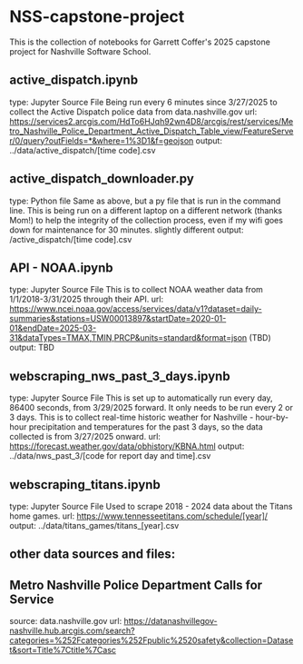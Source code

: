 # NSS-capstone-project

This is the collection of notebooks for Garrett Coffer's 2025 capstone project for Nashville Software School.


## active_dispatch.ipynb
type: Jupyter Source File
Being run every 6 minutes since 3/27/2025 to collect the Active Dispatch police data from data.nashville.gov
url: https://services2.arcgis.com/HdTo6HJqh92wn4D8/arcgis/rest/services/Metro_Nashville_Police_Department_Active_Dispatch_Table_view/FeatureServer/0/query?outFields=*&where=1%3D1&f=geojson
output: ../data/active_dispatch/[time code].csv

## active_dispatch_downloader.py
type: Python file
Same as above, but a py file that is run in the command line.  This is being run on a different laptop on a different network (thanks Mom!) to help the integrity of the collection process, even if my wifi goes down for maintenance for 30 minutes.
slightly different output: /active_dispatch/[time code].csv

## API - NOAA.ipynb
type: Jupyter Source File
This is to collect NOAA weather data from 1/1/2018-3/31/2025 through their API.
url: https://www.ncei.noaa.gov/access/services/data/v1?dataset=daily-summaries&stations=USW00013897&startDate=2020-01-01&endDate=2025-03-31&dataTypes=TMAX,TMIN,PRCP&units=standard&format=json (TBD)
output: TBD

## webscraping_nws_past_3_days.ipynb
type: Jupyter Source File
This is set up to automatically run every day, 86400 seconds, from 3/29/2025 forward.  It only needs to be run every 2 or 3 days.  This is to collect real-time historic weather for Nashville - hour-by-hour precipitation and temperatures for the past 3 days, so the data collected is from 3/27/2025 onward.
url: https://forecast.weather.gov/data/obhistory/KBNA.html
output: ../data/nws_past_3/[code for report day and time].csv

## webscraping_titans.ipynb
type: Jupyter Source File
Used to scrape 2018 - 2024 data about the Titans home games.
url: https://www.tennesseetitans.com/schedule/[year]/
output: ../data/titans_games/titans_[year].csv


## other data sources and files:


## Metro Nashville Police Department Calls for Service
source: data.nashville.gov
url: https://datanashvillegov-nashville.hub.arcgis.com/search?categories=%252Fcategories%252Fpublic%2520safety&collection=Dataset&sort=Title%7Ctitle%7Casc